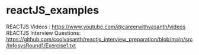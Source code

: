 # reactJS_examples
REACTJS Videos : https://www.youtube.com/@careerwithvasanth/videos
REACTJS Interview Questions:  https://github.com/coolvasanth/reactjs_interview_preparation/blob/main/src/InfosysRound1/Exercise1.txt

